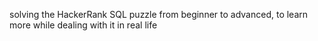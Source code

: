 solving the HackerRank SQL puzzle from beginner to advanced, to learn more while dealing with it in real life
